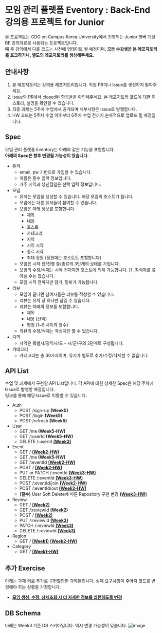 # 모임 관리 플랫폼 Eventory : Back-End 강의용 프로젝트 for Junior
본 프로젝트는 GDG on Campus Korea University에서 진행되는 Junior 멤버 대상 BE 강의자료로 사용되는 프로젝트입니다.  
매 주 강의에서 다룰 코드는 사전에 업데이트 될 예정이며, **모든 수강생은 본 레포지토리를 포크하거나, 별도의 레포지토리를 생성해주세요.**

## 안내사항
1. 본 레포지토리는 강의용 레포지토리입니다. 직접 PR이나 Issue를 생성하지 말아주세요.
2. Issue와 PR에서 closed된 항목들을 확인해주세요. 본 레포지토리 코드에 대한 히스토리, 설명을 확인할 수 있습니다.
3. 최종 과제는 5주차 수업에서 공개되며 세부사항은 Issue로 발행합니다.
4. HW 코드는 5주차 수업 이후부터 6주차 수업 전까지 순차적으로 업로드 될 예정입니다.


## Spec

모임 관리 플랫폼 Eventory는 아래와 같은 기능을 포함합니다.      
**아래의 Spec은 향후 변경될 가능성이 있습니다.**

- 유저
    - email, pw 기반으로 가입할 수 있습니다.
    - 이름은 필수 입력 정보입니다.
    - 거주 지역과 생년월일은 선택 입력 정보입니다.
- 모임
    - 유저는 모임을 생성할 수 있습니다. 해당 모임의 호스트가 됩니다.
    - 모임에는 다른 유저들이 참여할 수 있습니다.
    - 모임은 아래 정보를 포함합니다.
        - 제목
        - 내용
        - 호스트
        - 카테고리
        - 지역
        - 시작 시각
        - 종료 시각
        - 최대 정원 (정원에는 호스트도 포함합니다)
    - 모임은 시작 전/진행 중/종료의 3단계의 상태를 가집니다.
    - 모임의 수정/삭제는 시작 전까지만 호스트에 의해 가능합니다. 단, 참석자를 쫒아낼 수는 없습니다.
    - 모임 시작 전까지만 참가, 탈퇴가 가능합니다.
- 리뷰
    - 모임이 끝나면 참여자들은 리뷰를 작성할 수 있습니다.
    - 리뷰는 유저 당 하나만 남길 수 있습니다.
    - 리뷰는 아래의 정보를 포함합니다.
        - 제목
        - 내용 (선택)
        - 평점 (1~5 사이의 정수)
    - 리뷰의 수정/삭제는 작성자만 할 수 있습니다.
- 지역
    - 지역은 특별시/광역시/도 - 시/군/구의 2단계로 구성됩니다.
- 카테고리
    - 카테고리는 총 30가지이며, 유저가 별도로 추가/수정/삭제할 수 없습니다.

## API List
수업 및 과제에서 구현할 API List입니다.
각 API에 대한 상세한 Spec은 해당 주차에 Issue로 발행할 예정입니다.  
링크를 통해 해당 Issue로 이동할 수 있습니다.

- Auth 
    - POST /sign-up **(Week5)**
    - POST /login **(Week5)**
    - POST /refresh **(Week5)**
- User
    - GET /me **(Week5-HW)**
    - GET /:userId **(Week5-HW)** 
    - DELETE /:userId [**(Week3)**](https://github.com/worjs/nest-study-eventory/issues/32)
- Event
    - GET / [**(Week2-HW)**](https://github.com/worjs/nest-study-eventory/issues/17)
    - GET /me **(Week5-HW)**
    - GET /:eventId [**(Week2-HW)**](https://github.com/worjs/nest-study-eventory/issues/16)
    - POST / [**(Week2-HW)**](https://github.com/worjs/nest-study-eventory/issues/14)
    - PUT or PATCH /:eventId [**(Week3-HW)**](https://github.com/worjs/nest-study-eventory/issues/33)
    - DELETE /:eventId [**(Week3-HW)**](https://github.com/worjs/nest-study-eventory/issues/34)
    - POST /:eventId/join [**(Week2-HW)**](https://github.com/worjs/nest-study-eventory/issues/18)
    - POST /:eventId/out [**(Week2-HW)**](https://github.com/worjs/nest-study-eventory/issues/19)
    - **(필수)** User Soft Delete에 따른 Repository 구현 변경 [**(Week3-HW)**](https://github.com/worjs/nest-study-eventory/issues/36)
- Review
    - GET / [**(Week2)**](https://github.com/worjs/nest-study-eventory/issues/12)
    - GET /:reviewId [**(Week2)**](https://github.com/worjs/nest-study-eventory/issues/11)
    - POST / [**(Week2)**](https://github.com/worjs/nest-study-eventory/issues/10)
    - PUT /:reviewId [**(Week3)**](https://github.com/worjs/nest-study-eventory/issues/28)
    - PATCH /:reviewId [**(Week3)**](https://github.com/worjs/nest-study-eventory/issues/29)
    - DELETE /:reviewId [**(Week3)**](https://github.com/worjs/nest-study-eventory/issues/30)
- Region 
    - GET / [**(Week1)**](https://github.com/worjs/nest-study-eventory/issues/6)
      [**(Week2-HW)**](https://github.com/worjs/nest-study-eventory/issues/9)
- Category 
    - GET / [**(Week1-HW)**](https://github.com/worjs/nest-study-eventory/issues/7)

## 추가 Exercise
아래는 과제 외로 추가로 구현할만한 과제들입니다. 실제 요구사항이 주어져 코드를 변경해야 하는 상황을 가정합니다.
- [**모임 생성, 수정, 상세조회 시 더 자세한 정보를 리턴하도록 변경**](https://github.com/worjs/nest-study-eventory/issues/15)


## DB Schema
아래는 Week3 기준 DB 스키마입니다. 역시 변경 가능성이 있습니다.
![image](https://github.com/user-attachments/assets/32b8ca39-7759-4a2e-be13-0c50dfcaea5f)


